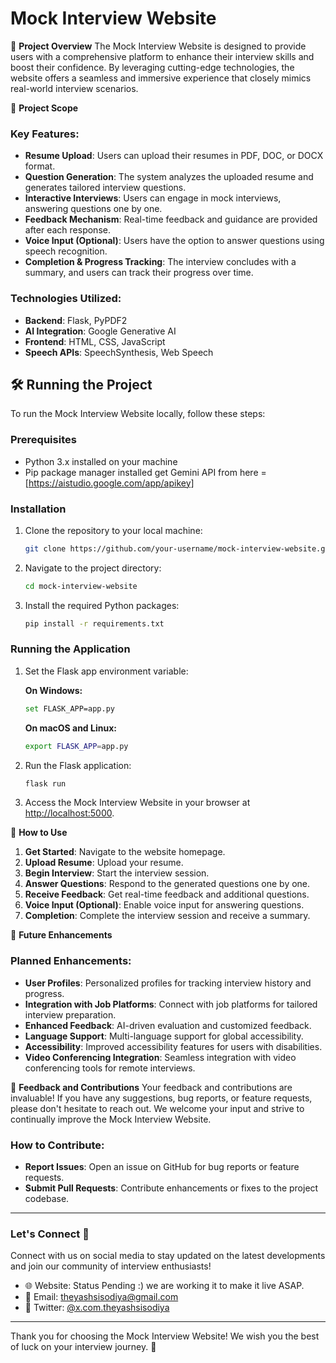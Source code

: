 # Mock Interview Website

🌟 **Project Overview**
The Mock Interview Website is designed to provide users with a comprehensive platform to enhance their interview skills and boost their confidence. By leveraging cutting-edge technologies, the website offers a seamless and immersive experience that closely mimics real-world interview scenarios.

🎯 **Project Scope**
### Key Features:
- **Resume Upload**: Users can upload their resumes in PDF, DOC, or DOCX format.
- **Question Generation**: The system analyzes the uploaded resume and generates tailored interview questions.
- **Interactive Interviews**: Users can engage in mock interviews, answering questions one by one.
- **Feedback Mechanism**: Real-time feedback and guidance are provided after each response.
- **Voice Input (Optional)**: Users have the option to answer questions using speech recognition.
- **Completion & Progress Tracking**: The interview concludes with a summary, and users can track their progress over time.

### Technologies Utilized:
- **Backend**: Flask, PyPDF2
- **AI Integration**: Google Generative AI
- **Frontend**: HTML, CSS, JavaScript
- **Speech APIs**: SpeechSynthesis, Web Speech

## 🛠️ Running the Project

To run the Mock Interview Website locally, follow these steps:

### Prerequisites

- Python 3.x installed on your machine
- Pip package manager installed
get Gemini API from here = [https://aistudio.google.com/app/apikey]

### Installation

1. Clone the repository to your local machine:

    ```bash
    git clone https://github.com/your-username/mock-interview-website.git
    ```

2. Navigate to the project directory:

    ```bash
    cd mock-interview-website
    ```

3. Install the required Python packages:

    ```bash
    pip install -r requirements.txt
    ```

### Running the Application

1. Set the Flask app environment variable:

    **On Windows:**

    ```bash
    set FLASK_APP=app.py
    ```

    **On macOS and Linux:**

    ```bash
    export FLASK_APP=app.py
    ```

2. Run the Flask application:

    ```bash
    flask run
    ```

3. Access the Mock Interview Website in your browser at [http://localhost:5000](http://localhost:5000).



🚀 **How to Use**
1. **Get Started**: Navigate to the website homepage.
2. **Upload Resume**: Upload your resume.
3. **Begin Interview**: Start the interview session.
4. **Answer Questions**: Respond to the generated questions one by one.
5. **Receive Feedback**: Get real-time feedback and additional questions.
6. **Voice Input (Optional)**: Enable voice input for answering questions.
7. **Completion**: Complete the interview session and receive a summary.

🌈 **Future Enhancements**
### Planned Enhancements:
- **User Profiles**: Personalized profiles for tracking interview history and progress.
- **Integration with Job Platforms**: Connect with job platforms for tailored interview preparation.
- **Enhanced Feedback**: AI-driven evaluation and customized feedback.
- **Language Support**: Multi-language support for global accessibility.
- **Accessibility**: Improved accessibility features for users with disabilities.
- **Video Conferencing Integration**: Seamless integration with video conferencing tools for remote interviews.

📣 **Feedback and Contributions**
Your feedback and contributions are invaluable! If you have any suggestions, bug reports, or feature requests, please don't hesitate to reach out. We welcome your input and strive to continually improve the Mock Interview Website.

### How to Contribute:
- **Report Issues**: Open an issue on GitHub for bug reports or feature requests.
- **Submit Pull Requests**: Contribute enhancements or fixes to the project codebase.

---

### Let's Connect 🤝
Connect with us on social media to stay updated on the latest developments and join our community of interview enthusiasts!
- 🌐 Website: Status Pending :) we are working it to make it live ASAP.
- 📧 Email: [theyashsisodiya@gmail.com](mailto:theyashsisodiya@gmail.com)
- 📱 Twitter: [@x.com.theyashsisodiya](https://twitter.com/x.com.theyashsisodiya)

---

Thank you for choosing the Mock Interview Website! We wish you the best of luck on your interview journey. 🚀
